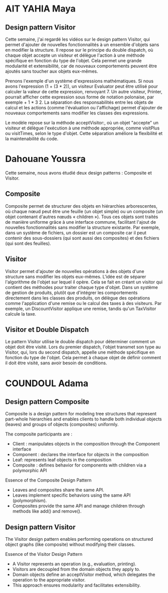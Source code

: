 # AIT YAHIA Maya 

## Design pattern Visitor 

Cette semaine, j'ai regardé les vidéos sur le design pattern Visitor, qui permet d'ajouter de nouvelles fonctionnalités à un ensemble d'objets sans en modifier la structure. Il repose sur le principe du double dispatch, où chaque objet accepte un visiteur et délègue l'action à une méthode spécifique en fonction du type de l'objet. Cela permet une grande modularité et extensibilité, car de nouveaux comportements peuvent être ajoutés sans toucher aux objets eux-mêmes.

Prenons l'exemple d'un système d'expressions mathématiques. Si nous avons l'expression (1 + (3 * 2)), un visiteur Evaluator peut être utilisé pour calculer la valeur de cette expression, renvoyant 7. Un autre visiteur, Printer, pourrait afficher cette expression sous forme de notation polonaise, par exemple + 1 * 3 2. La séparation des responsabilités entre les objets de calcul et les actions (comme l'évaluation ou l'affichage) permet d'ajouter de nouveaux comportements sans modifier les classes des expressions.

Le modèle repose sur la méthode acceptVisitor:, où un objet "accepte" un visiteur et délègue l'exécution à une méthode appropriée, comme visitPlus ou visitTimes, selon le type d'objet. Cette séparation améliore la flexibilité et la maintenabilité du code.

# Dahouane Youssra 

Cette semaine, nous avons étudié deux design patterns : Composite et Visitor. 

## Composite 

Composite permet de structurer des objets en hiérarchies arborescentes, où chaque nœud peut être une feuille (un objet simple) ou un composite (un objet contenant d'autres nœuds « children »). Tous ces objets sont traités de manière uniforme grâce à une interface commune, facilitant l'ajout de nouvelles fonctionnalités sans modifier la structure existante. Par exemple, dans un système de fichiers, un dossier est un composite car il peut contenir des sous-dossiers (qui sont aussi des composites) et des fichiers (qui sont des feuilles).

## Visitor 

Visitor permet d'ajouter de nouvelles opérations à des objets d'une structure sans modifier les objets eux-mêmes. L'idée est de séparer l'algorithme de l'objet sur lequel il opère. Cela se fait en créant un visitor qui contient des méthodes pour traiter chaque type d'objet. Dans un système de gestion de produits, plutôt que d'intégrer les comportements directement dans les classes des produits, on délègue des opérations comme l'application d'une remise ou le calcul des taxes à des visiteurs. Par exemple, un DiscountVisitor applique une remise, tandis qu'un TaxVisitor calcule la taxe.

## Visitor et Double Dispatch

Le pattern Visitor utilise le double dispatch pour déterminer comment un objet doit être visité. Lors du premier dispatch, l'objet transmet son type au Visitor, qui, lors du second dispatch, appelle une méthode spécifique en fonction du type de l'objet. Cela permet à chaque objet de définir comment il doit être visité, sans avoir besoin de conditions.

# COUNDOUL Adama

## Design pattern Composite

Composite is a design pattern for modeling tree structures that represent part-whole hierarchies and enables clients to handle both individual objects (leaves) and groups of objects (composites) uniformly.

The composite participants are : 
- Client : manipulates objects in the composition through the Component interface
- Component : declares the interface for objects in the composition
- Leaf: represents leaf objects in the composition
- Composite : defines behavior for components with children via a polymorphic API 

Essence of the Composite Design Pattern
- Leaves and composites share the same API.
- Leaves implement specific behaviors using the same API (polymorphism).
- Composites provide the same API and manage children through methods like add() and remove().

## Design pattern Visitor 

The Visitor design pattern enables performing operations on structured object graphs (like composite) without modifying their classes. 

Essence of the Visitor Design Pattern
- A Visitor represents an operation (e.g., evaluation, printing).
- Visitors are decoupled from the domain objects they apply to.
- Domain objects define an acceptVisitor method, which delegates the operation to the appropriate visitor.
- This approach ensures modularity and facilitates extensibility.






